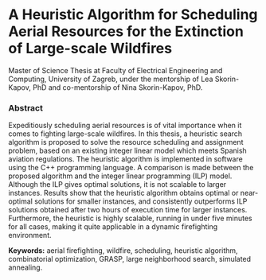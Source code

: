 # A Heuristic Algorithm for Scheduling Aerial Resources for the Extinction of Large-scale Wildfires

Master of Science Thesis at Faculty of Electrical Engineering and Computing, University of Zagreb, 
under the mentorship of Lea Skorin-Kapov, PhD and co-mentorship of Nina Skorin-Kapov, PhD.

### Abstract

Expeditiously scheduling aerial resources is of vital importance when it comes to fighting large-scale wildfires.
In this thesis, a heuristic search algorithm is proposed to solve the resource scheduling and assignment problem, based on an existing integer linear model which meets Spanish aviation regulations.
The heuristic algorithm is implemented in software using the C++ programming language.
A comparison is made between the proposed algorithm and the integer linear programming (ILP) model.
Although the ILP gives optimal solutions, it is not scalable to larger instances.
Results show that the heuristic algorithm obtains optimal or near-optimal solutions for smaller instances, and consistently outperforms ILP solutions obtained after two hours of execution time for larger instances.
Furthermore, the heuristic is highly scalable, running in under five minutes for all cases, making it quite applicable in a dynamic firefighting environment.

**Keywords:** aerial firefighting, wildfire, scheduling, heuristic algorithm, combinatorial optimization, GRASP, large neighborhood search, simulated annealing.
